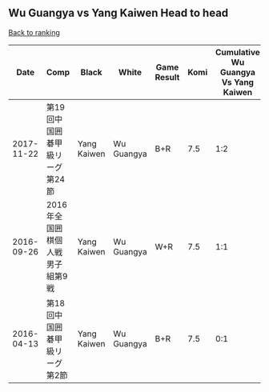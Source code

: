 ## Wu Guangya vs Yang Kaiwen Head to head

[Back to ranking](../../index.md)




| **Date** | **Comp** | **Black** | **White** | **Game Result** | **Komi** | **Cumulative Wu Guangya Vs Yang Kaiwen** | **Wu Guangya Streak** | **Yang Kaiwen Streak** | 
| --- | --- | --- | --- | --- | --- | --- | --- | --- |
| 2017-11-22 | 第19回中国囲碁甲級リーグ第24節 | Yang Kaiwen | Wu Guangya | B+R | 7.5 | 1:2 | 0 | 1 | 
| 2016-09-26 | 2016年全国囲棋個人戦男子組第9戦 | Yang Kaiwen | Wu Guangya | W+R | 7.5 | 1:1 | 1 | 0 | 
| 2016-04-13 | 第18回中国囲碁甲級リーグ第2節 | Yang Kaiwen | Wu Guangya | B+R | 7.5 | 0:1 | 0 | 1 |




